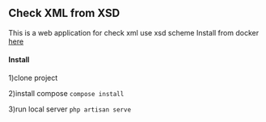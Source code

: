 



## Check XML from XSD

This is a web application for check xml use xsd scheme
Install from docker [here](https://github.com/Victor1995fed/xsd-validator-docker)



#### Install
1)clone project

2)install compose
<code>compose install</code>

3)run local server 
<code>php artisan serve</code>



